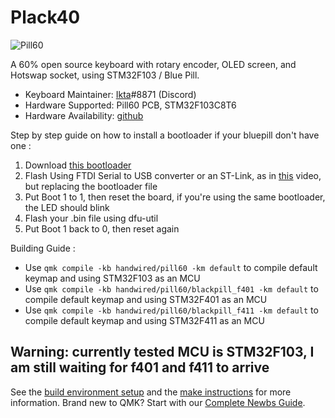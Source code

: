 # Plack40

![Pill60](https://i.imgur.com/7WmHa6ml.png)

A 60% open source keyboard with rotary encoder, OLED screen, and Hotswap socket, using STM32F103 / Blue Pill.

* Keyboard Maintainer: [Ikta](https://github.com/IktaS)#8871 (Discord)
* Hardware Supported: Pill60 PCB, STM32F103C8T6
* Hardware Availability: [github](https://github.com/IktaS/Pill60)

Step by step guide on how to install a bootloader if your bluepill don't have one :  
1. Download [this bootloader]( https://github.com/rogerclarkmelbourne/STM32duino-bootloader/blob/master/bootloader_only_binaries/generic_boot20_pc13_fastboot.bin)
2. Flash Using FTDI Serial to USB converter or an ST-Link, as in [this](https://www.youtube.com/watch?v=Myon8H111PQ) video, but replacing the bootloader file
3. Put Boot 1 to 1, then reset the board, if you're using the same bootloader, the LED should blink
4. Flash your .bin file using dfu-util
5. Put Boot 1 back to 0, then reset again

Building Guide :
- Use `qmk compile -kb handwired/pill60 -km default` to compile default keymap and using STM32F103 as an MCU
- Use `qmk compile -kb handwired/pill60/blackpill_f401 -km default` to compile default keymap and using STM32F401 as an MCU
- Use `qmk compile -kb handwired/pill60/blackpill_f411 -km default` to compile default keymap and using STM32F411 as an MCU

## Warning: currently tested MCU is STM32F103, I am still waiting for f401 and f411 to arrive

See the [build environment setup](https://docs.qmk.fm/#/getting_started_build_tools) and the [make instructions](https://docs.qmk.fm/#/getting_started_make_guide) for more information. Brand new to QMK? Start with our [Complete Newbs Guide](https://docs.qmk.fm/#/newbs).

